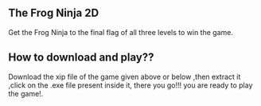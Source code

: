 
## The Frog Ninja 2D

Get the Frog Ninja to the final flag of all three levels to win the game.

## How to download and play??

Download the xip file of the game given above or below ,then extract it ,click on the .exe file present inside it, there you go!!! you are ready to play the game!.


